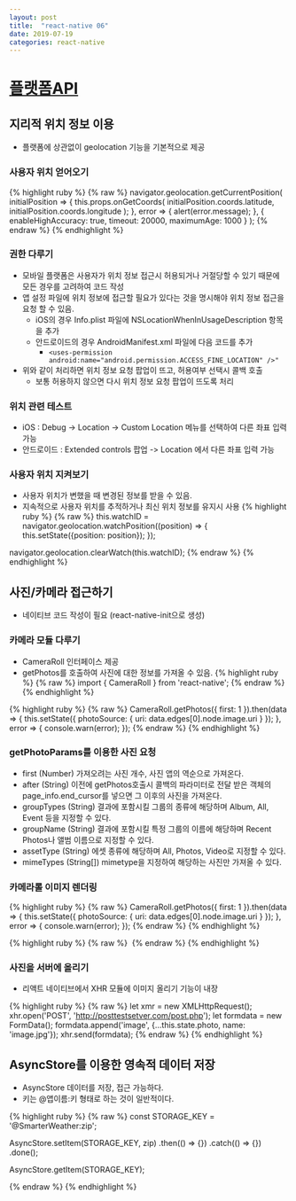 ```yaml
---
layout: post
title:  "react-native 06"
date: 2019-07-19
categories: react-native
---
```

# [플랫폼API](https://github.com/yanghyeryung/book-study/tree/master/react-native/06/smartWeather)

## 지리적 위치 정보 이용
- 플랫폼에 상관없이 geolocation 기능을 기본적으로 제공

### 사용자 위치 얻어오기
{% highlight ruby %}
 {% raw %}
navigator.geolocation.getCurrentPosition(
    initialPosition => {
        this.props.onGetCoords(
            initialPosition.coords.latitude,
            initialPosition.coords.longitude
        );
    },
    error => {
        alert(error.message);
    },
    { enableHighAccuracy: true, timeout: 20000, maximumAge: 1000 }
);
 {% endraw %}
{% endhighlight %}

### 권한 다루기
- 모바일 플랫폼은 사용자가 위치 정보 접근시 허용되거나 거절당할 수 있기 때문에 모든 경우를 고려하여 코드 작성
- 앱 설정 파일에 위치 정보에 접근할 필요가 있다는 것을 명시해야 위치 정보 접근을 요청 할 수 있음.
    - iOS의 경우 Info.plist 파일에 NSLocationWhenInUsageDescription 항목을 추가 
    - 안드로이드의 경우 AndroidManifest.xml 파일에 다음 코드를 추가
        - `<uses-permission android:name="android.permission.ACCESS_FINE_LOCATION" />"`
- 위와 같이 처리하면 위치 정보 요청 팝업이 뜨고, 허용여부 선택시 콜백 호출
    - 보통 허용하지 않으면 다시 위치 정보 요청 팝업이 뜨도록 처리 

### 위치 관련 테스트
- iOS : Debug -> Location -> Custom Location 메뉴를 선택하여 다른 좌표 입력 가능
- 안드로이드 : Extended controls 팝업 -> Location 에서 다른 좌표 입력 가능 

### 사용자 위치 지켜보기
- 사용자 위치가 변했을 때 변경된 정보를 받을 수 있음.
- 지속적으로 사용자 위치를 추적하거나 최신 위치 정보를 유지시 사용 
{% highlight ruby %}
 {% raw %}
 this.watchID = navigator.geolocation.watchPosition((position) => {
    this.setState({position: position});
 });
 
 navigator.geolocation.clearWatch(this.watchID);
 {% endraw %}
{% endhighlight %}

## 사진/카메라 접근하기 
- 네이티브 코드 작성이 필요 (react-native-init으로 생성)

### 카메라 모듈 다루기
- CameraRoll 인터페이스 제공
- getPhotos를 호출하여 사진에 대한 정보를 가져올 수 있음.
{% highlight ruby %}
 {% raw %}
import { CameraRoll } from 'react-native';
 {% endraw %}
{% endhighlight %}

{% highlight ruby %}
 {% raw %}
CameraRoll.getPhotos({ first: 1 }).then(data => {
    this.setState({
        photoSource: { uri: data.edges[0].node.image.uri }
    });
}, error => {
    console.warn(error);
});
 {% endraw %}
{% endhighlight %}

### getPhotoParams를 이용한 사진 요청
- first (Number)
가져오려는 사진 개수, 사진 앱의 역순으로 가져온다.
- after (String)
이전에 getPhotos호출시 콜백의 파라미터로 전달 받은 객체의 page_info.end_cursor를 넣으면 그 이후의 사진을 가져온다.
- groupTypes (String)
결과에 포함시킬 그룹의 종류에 해당하며 Album, All, Event 등을 지정할 수 있다.
- groupName (String)
결과에 포함시킬 특정 그룹의 이름에 해당하며 Recent Photos나 앨범 이름으로 지정할 수 있다.
- assetType (String)
에셋 종류에 해당하며 All, Photos, Video로 지정할 수 있다.
- mimeTypes (String[])
mimetype을 지정하여 해당하는 사진만 가져올 수 있다.

### 카메라롤 이미지 렌더링
{% highlight ruby %}
 {% raw %}
CameraRoll.getPhotos({ first: 1 }).then(data => {
    this.setState({
        photoSource: { uri: data.edges[0].node.image.uri }
    });
}, error => {
    console.warn(error);
});
 {% endraw %}
{% endhighlight %}

{% highlight ruby %}
 {% raw %}
<Image source={this.state.photoSource} />
 {% endraw %}
{% endhighlight %}

### 사진을 서버에 올리기
- 리액트 네이티브에서 XHR 모듈에 이미지 올리기 기능이 내장

{% highlight ruby %}
 {% raw %}
let xmr = new XMLHttpRequest();
xhr.open('POST', 'http://posttestsetver.com/post.php');
let formdata = new FormData();
formdata.append('image', {...this.state.photo, name: 'image.jpg'});
xhr.send(formdata);
 {% endraw %}
{% endhighlight %}

## AsyncStore를 이용한 영속적 데이터 저장
- AsyncStore 데이터를 저장, 접근 가능하다.
- 키는 @앱이름:키 형태로 하는 것이 일반적이다.

{% highlight ruby %}
 {% raw %}
const STORAGE_KEY = '@SmarterWeather:zip';

AsyncStore.setItem(STORAGE_KEY, zip)
          .then(() => {})
          .catch(() => {})
          .done();
          
AsyncStore.getItem(STORAGE_KEY);
          
 {% endraw %}
{% endhighlight %}
